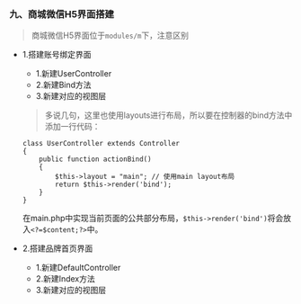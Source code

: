 ### 九、商城微信H5界面搭建

> 商城微信H5界面位于`modules/m`下，注意区别
- 1.搭建账号绑定界面
    * 1.新建UserController
    * 2.新建Bind方法
    * 3.新建对应的视图层
    > 多说几句，这里也使用layouts进行布局，所以要在控制器的bind方法中添加一行代码：
    ```
    class UserController extends Controller
    {
        public function actionBind()
        {
            $this->layout = "main"; // 使用main layout布局
            return $this->render('bind');
        }
    }
    ```
    
    在main.php中实现当前页面的公共部分布局，`$this->render('bind')`将会放入`<?=$content;?>`中。
- 2.搭建品牌首页界面
    * 1.新建DefaultController
    * 2.新建Index方法
    * 3.新建对应的视图层